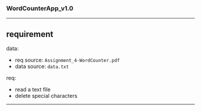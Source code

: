 ### WordCounterApp_v1.0
---

## requirement

data: 

- req source: `Assignment_4-WordCounter.pdf`
- data source: `data.txt`

req:

- read a text file 
- delete special characters

---
